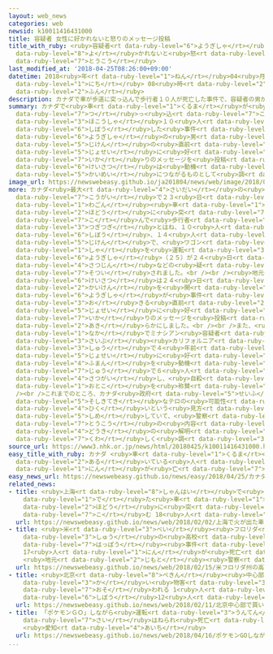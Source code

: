 ```yaml
---
layout: web_news
categories: web
newsid: k10011416431000
title: 容疑者 女性に好かれないと怒りのメッセージ投稿
title_with_ruby: <ruby>容疑者<rt data-ruby-level="6">ようぎしゃ</rt></ruby> <ruby>女性<rt data-ruby-level="5">じょせい</rt></ruby>に<ruby>好<rt
  data-ruby-level="8">よ</rt></ruby>かれないと<ruby>怒<rt data-ruby-level="7">いか</rt></ruby>りのメッセージ<ruby>投稿<rt
  data-ruby-level="7">とうこう</rt></ruby>
last_modified_at: '2018-04-25T08:26:00+09:00'
datetime: 2018<ruby>年<rt data-ruby-level="1">ねん</rt></ruby>04<ruby>月<rt data-ruby-level="1">がつ</rt></ruby>25<ruby>日<rt
  data-ruby-level="1">にち</rt></ruby> 08<ruby>時<rt data-ruby-level="2">じ</rt></ruby>26<ruby>分<rt
  data-ruby-level="2">ふん</rt></ruby>
description: カナダで車が歩道に突っ込んで歩行者１０人が死亡した事件で、容疑者の男が事件の直前、ソーシャルメディアに女性に好かれないことへの怒りのメッセージを投稿していたことがわかり、警察は動機の解明につながるものとして調べています。
summary: カナダで<ruby>車<rt data-ruby-level="1">くるま</rt></ruby>が<ruby>歩道<rt data-ruby-level="2">ほどう</rt></ruby>に<ruby>突<rt
  data-ruby-level="7">つ</rt></ruby>っ<ruby>込<rt data-ruby-level="7">こ</rt></ruby>んで<ruby>歩行者<rt
  data-ruby-level="3">ほこうしゃ</rt></ruby>１０<ruby>人<rt data-ruby-level="1">にん</rt></ruby>が<ruby>死亡<rt
  data-ruby-level="6">しぼう</rt></ruby>した<ruby>事件<rt data-ruby-level="5">じけん</rt></ruby>で、<ruby>容疑者<rt
  data-ruby-level="6">ようぎしゃ</rt></ruby>の<ruby>男<rt data-ruby-level="1">おとこ</rt></ruby>が<ruby>事件<rt
  data-ruby-level="5">じけん</rt></ruby>の<ruby>直前<rt data-ruby-level="2">ちょくぜん</rt></ruby>、ソーシャルメディアに<ruby>女性<rt
  data-ruby-level="5">じょせい</rt></ruby>に<ruby>好<rt data-ruby-level="8">よ</rt></ruby>かれないことへの<ruby>怒<rt
  data-ruby-level="7">いか</rt></ruby>りのメッセージを<ruby>投稿<rt data-ruby-level="7">とうこう</rt></ruby>していたことがわかり、<ruby>警察<rt
  data-ruby-level="6">けいさつ</rt></ruby>は<ruby>動機<rt data-ruby-level="4">どうき</rt></ruby>の<ruby>解明<rt
  data-ruby-level="5">かいめい</rt></ruby>につながるものとして<ruby>調<rt data-ruby-level="3">しら</rt></ruby>べています。
image_url: https://newswebeasy.github.io/ja201804/news/web/image/2018/04/25/K10011416431_1804250825_1804250826_01_02.jpg
more: カナダ<ruby>最大<rt data-ruby-level="4">さいだい</rt></ruby>の<ruby>都市<rt data-ruby-level="3">とし</rt></ruby>トロント<ruby>郊外<rt
  data-ruby-level="7">こうがい</rt></ruby>で２３<ruby>日<rt data-ruby-level="1">にち</rt></ruby>、<ruby>ワゴン<rt
  data-ruby-level="1">わごん</rt></ruby><ruby>車<rt data-ruby-level="1">しゃ</rt></ruby>が<ruby>歩道<rt
  data-ruby-level="2">ほどう</rt></ruby>に<ruby>突<rt data-ruby-level="7">つ</rt></ruby>っ<ruby>込<rt
  data-ruby-level="7">こ</rt></ruby>んで<ruby>歩行者<rt data-ruby-level="3">ほこうしゃ</rt></ruby>を<ruby>次々<rt
  data-ruby-level="3">つぎつぎ</rt></ruby>とはね、１０<ruby>人<rt data-ruby-level="1">にん</rt></ruby>が<ruby>死亡<rt
  data-ruby-level="6">しぼう</rt></ruby>、１４<ruby>人<rt data-ruby-level="1">にん</rt></ruby>がけがをした<ruby>事件<rt
  data-ruby-level="5">じけん</rt></ruby>で、<ruby>ワゴン<rt data-ruby-level="1">わごん</rt></ruby><ruby>車<rt
  data-ruby-level="1">しゃ</rt></ruby>を<ruby>運転<rt data-ruby-level="3">うんてん</rt></ruby>していたアレク・ミナシアン<ruby>容疑者<rt
  data-ruby-level="6">ようぎしゃ</rt></ruby>（２５）が２４<ruby>日<rt data-ruby-level="1">にち</rt></ruby>、<ruby>殺人<rt
  data-ruby-level="4">さつじん</rt></ruby>などの<ruby>疑<rt data-ruby-level="6">うたが</rt></ruby>いで<ruby>訴追<rt
  data-ruby-level="7">そつい</rt></ruby>されました。<br /><br /><ruby>地元<rt data-ruby-level="2">じもと</rt></ruby>の<ruby>警察<rt
  data-ruby-level="6">けいさつ</rt></ruby>は２４<ruby>日<rt data-ruby-level="1">にち</rt></ruby>、<ruby>会見<rt
  data-ruby-level="2">かいけん</rt></ruby>を<ruby>開<rt data-ruby-level="3">ひら</rt></ruby>き、ミナシアン<ruby>容疑者<rt
  data-ruby-level="6">ようぎしゃ</rt></ruby>が<ruby>事件<rt data-ruby-level="5">じけん</rt></ruby>が<ruby>起<rt
  data-ruby-level="3">お</rt></ruby>きる<ruby>直前<rt data-ruby-level="2">ちょくぜん</rt></ruby>、ソーシャルメディアに<ruby>女性<rt
  data-ruby-level="5">じょせい</rt></ruby>に<ruby>好<rt data-ruby-level="8">よ</rt></ruby>かれないことへの<ruby>怒<rt
  data-ruby-level="7">いか</rt></ruby>りのメッセージを<ruby>投稿<rt data-ruby-level="7">とうこう</rt></ruby>していたことを<ruby>明<rt
  data-ruby-level="2">あき</rt></ruby>らかにしました。<br /><br />また、<ruby>投稿<rt data-ruby-level="7">とうこう</rt></ruby>の<ruby>中<rt
  data-ruby-level="1">なか</rt></ruby>でミナシアン<ruby>容疑者<rt data-ruby-level="6">ようぎしゃ</rt></ruby>はアメリカ<ruby>西部<rt
  data-ruby-level="3">さいぶ</rt></ruby><ruby>カリフォルニア<rt data-ruby-level="3">かりふぉるにあ</rt></ruby><ruby>州<rt
  data-ruby-level="3">しゅう</rt></ruby>で４<ruby>年前<rt data-ruby-level="2">ねんまえ</rt></ruby>、<ruby>女性<rt
  data-ruby-level="5">じょせい</rt></ruby>に<ruby>好<rt data-ruby-level="8">よ</rt></ruby>かれないことへの<ruby>不満<rt
  data-ruby-level="4">ふまん</rt></ruby>を<ruby>動機<rt data-ruby-level="4">どうき</rt></ruby>に<ruby>銃<rt
  data-ruby-level="7">じゅう</rt></ruby>で６<ruby>人<rt data-ruby-level="1">にん</rt></ruby>を<ruby>殺害<rt
  data-ruby-level="4">さつがい</rt></ruby>し、<ruby>自殺<rt data-ruby-level="4">じさつ</rt></ruby>したとされる<ruby>男<rt
  data-ruby-level="1">おとこ</rt></ruby>を<ruby>称賛<rt data-ruby-level="7">しょうさん</rt></ruby>していたということです。<br
  /><br />これまでのところ、カナダ<ruby>政府<rt data-ruby-level="5">せいふ</rt></ruby>は<ruby>組織的<rt
  data-ruby-level="5">そしきてき</rt></ruby>なテロの<ruby>可能性<rt data-ruby-level="5">かのうせい</rt></ruby>は<ruby>低<rt
  data-ruby-level="4">ひく</rt></ruby>いという<ruby>見方<rt data-ruby-level="2">みかた</rt></ruby>を<ruby>示<rt
  data-ruby-level="5">しめ</rt></ruby>していて、<ruby>警察<rt data-ruby-level="6">けいさつ</rt></ruby>はこうしたソーシャルメディアへの<ruby>投稿<rt
  data-ruby-level="7">とうこう</rt></ruby>の<ruby>内容<rt data-ruby-level="5">ないよう</rt></ruby>が<ruby>動機<rt
  data-ruby-level="4">どうき</rt></ruby>の<ruby>解明<rt data-ruby-level="5">かいめい</rt></ruby>につながるものとして<ruby>詳<rt
  data-ruby-level="7">くわ</rt></ruby>しく<ruby>調<rt data-ruby-level="3">しら</rt></ruby>べています。
source_url: https://www3.nhk.or.jp/news/html/20180425/k10011416431000.html
easy_title_with_ruby: カナダ <ruby>車<rt data-ruby-level="1">くるま</rt></ruby>が<ruby>歩<rt
  data-ruby-level="2">ある</rt></ruby>いている<ruby>人<rt data-ruby-level="1">ひと</rt></ruby>をはねて１０<ruby>人<rt
  data-ruby-level="1">にん</rt></ruby>が<ruby>亡<rt data-ruby-level="7">な</rt></ruby>くなる
easy_news_url: https://newswebeasy.github.io/news/easy/2018/04/25/カナダ-車が歩いている人をはねて10人が亡くなる
related_news:
- title: <ruby>上海<rt data-ruby-level="8">しゃんはい</rt></ruby>で<ruby>火<rt data-ruby-level="1">ひ</rt></ruby>が<ruby>出<rt
    data-ruby-level="1">で</rt></ruby>た<ruby>車<rt data-ruby-level="1">くるま</rt></ruby>が<ruby>歩道<rt
    data-ruby-level="2">ほどう</rt></ruby>に<ruby>突<rt data-ruby-level="7">つ</rt></ruby>っ<ruby>込<rt
    data-ruby-level="7">こ</rt></ruby>む 18<ruby>人<rt data-ruby-level="1">にん</rt></ruby>けが
  url: https://newswebeasy.github.io/news/web/2018/02/02/上海で火が出た車が歩道に突っ込む-18人けが
- title: <ruby>米<rt data-ruby-level="3">べい</rt></ruby><ruby>フロリダ<rt data-ruby-level="3">ふろりだ</rt></ruby><ruby>州<rt
    data-ruby-level="3">しゅう</rt></ruby>の<ruby>高校<rt data-ruby-level="2">こうこう</rt></ruby>の<ruby>発砲<rt
    data-ruby-level="7">はっぽう</rt></ruby><ruby>事件<rt data-ruby-level="5">じけん</rt></ruby>
    17<ruby>人<rt data-ruby-level="1">にん</rt></ruby>が<ruby>死亡<rt data-ruby-level="6">しぼう</rt></ruby>
    <ruby>地元<rt data-ruby-level="2">じもと</rt></ruby><ruby>警察<rt data-ruby-level="6">けいさつ</rt></ruby>
  url: https://newswebeasy.github.io/news/web/2018/02/15/米フロリダ州の高校の発砲事件-17人が死亡-地元警察
- title: <ruby>北京<rt data-ruby-level="8">ぺきん</rt></ruby><ruby>中心部<rt data-ruby-level="3">ちゅうしんぶ</rt></ruby>で<ruby>買<rt
    data-ruby-level="3">か</rt></ruby>い<ruby>物客<rt data-ruby-level="3">ものきゃく</rt></ruby><ruby>襲<rt
    data-ruby-level="7">おそ</rt></ruby>われる 1<ruby>人<rt data-ruby-level="1">にん</rt></ruby><ruby>死亡<rt
    data-ruby-level="6">しぼう</rt></ruby>12<ruby>人<rt data-ruby-level="1">にん</rt></ruby>けが
  url: https://newswebeasy.github.io/news/web/2018/02/11/北京中心部で買い物客襲われる-1人死亡12人けが
- title: 「ポケモンＧＯ」しながら<ruby>運転<rt data-ruby-level="3">うんてん</rt></ruby>か 85<ruby>歳<rt
    data-ruby-level="7">さい</rt></ruby>はねられ<ruby>死亡<rt data-ruby-level="6">しぼう</rt></ruby>
    <ruby>愛知<rt data-ruby-level="4">あいち</rt></ruby>
  url: https://newswebeasy.github.io/news/web/2018/04/16/ポケモンGOしながら運転か-85歳はねられ死亡-愛知
...
```


